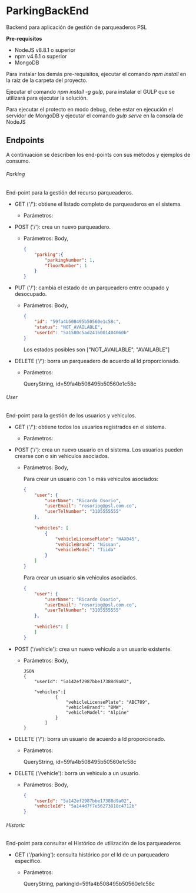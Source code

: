 # ParkingBackEnd
Backend para aplicación de gestión de parqueaderos PSL

**Pre-requisitos**
* NodeJS v8.8.1 o superior
* npm v4.6.1 o superior
* MongoDB 

Para instalar los demás pre-requisitos, ejecutar el comando *npm install* en la raiz de la carpeta del proyecto.

Ejecutar el comando *npm install -g gulp*, para instalar el GULP que se utilizará para ejecutar la solución.

Para ejecutar el protecto en modo debug, debe estar en ejecución el servidor de MongoDB y ejecutar el comando *gulp serve* en la consola de NodeJS

## Endpoints

A continuación se describen los end-points con sus métodos y ejemplos de consumo.

###### Parking
End-point para la gestión del recurso parqueaderos.

* GET ('/'): obtiene el listado completo de parqueaderos en el sistema.
    * Parámetros:

* POST ('/'): crea un nuevo parqueadero.
    * Parámetros:
        Body,
        ```JSON
        {
            "parking":{
                "parkingNumber": 1,
                "floorNumber": 1
            }
        }
        ```
* PUT ('/'): cambia el estado de un parqueadero entre ocupado y desocupado.
    * Parámetros:
        Body,
        ```JSON
        {
            "id": "59fa4b508495b50560e1c58c",
	        "status": "NOT_AVAILABLE",
            "userId": "5a1580c5ad2416001404060b"
        }
        ```
        Los estados posibles son ["NOT_AVAILABLE", "AVAILABLE"]

* DELETE ('/'): borra un parqueadero de acuerdo al Id proporcionado.
    * Parámetros:

        QueryString,
        id=59fa4b508495b50560e1c58c


###### User
End-point para la gestión de los usuarios y vehiculos.

* GET ('/'): obtiene todos los usuarios registrados en el sistema.
    * Parámetros:

* POST ('/'): crea un nuevo usuario en el sistema. Los usuarios pueden crearse con o sin vehiculos asociados.
    * Parámetros: 
        Body,

        Para crear un usuario con 1 o más vehiculos asociados:
        ```JSON
        {
            "user": {
                "userName": "Ricardo Osorio",
                "userEmail": "rosoriog@psl.com.co",
                "userTelNumber": "3105555555"
            },
            
            "vehicles": [
                {
                    "vehicleLicensePlate": "HAX045",
                    "vehicleBrand": "Nissan",
                    "vehicleModel": "Tiida"
                }
            ]
        }
        ```

        Para crear un usuario **sin** vehiculos asociados.

        ```JSON
        {
            "user": {
                "userName": "Ricardo Osorio",
                "userEmail": "rosoriog@psl.com.co",
                "userTelNumber": "3105555555"
            },
            
            "vehicles": [
            ]
        }
        ```

* POST ('/vehicle'): crea un nuevo vehiculo a un usuario existente.
    * Parámetros:
        Body,

        ```
        JSON
        {
            "userId": "5a142ef2987bbe17388d9a02",
            
            "vehicles":[
                    {
                        "vehicleLicensePlate": "ABC789",
                        "vehicleBrand": "BMW",
                        "vehicleModel": "Alpine"
                    }
                ]
        }
        ```

* DELETE ('/'): borra un usuario de acuerdo a Id proporcionado.
    * Parámetros:

        QueryString,
        id=59fa4b508495b50560e1c58c

* DELETE ('/vehicle'): borra un vehiculo a un usuario.
    * Parámetros:
        Body,

        ```JSON
        {
            "userId": "5a142ef2987bbe17388d9a02",
            "vehicleId": "5a144d7f7e56273818c4712b"
        }
        ```

###### Historic
End-point para consultar el Histórico de utilización de los parqueaderos

* GET ('/parking'): consulta histórico por el Id de un parqueadero específico.
    * Parámetros:

        QueryString,
        parkingId=59fa4b508495b50560e1c58c